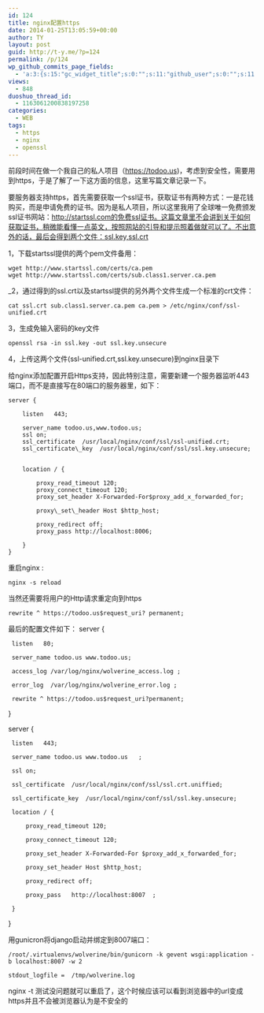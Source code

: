 ```yaml
---
id: 124
title: nginx配置https
date: 2014-01-25T13:05:59+00:00
author: TY
layout: post
guid: http://t-y.me/?p=124
permalink: /p/124
wp_github_commits_page_fields:
  - 'a:3:{s:15:"gc_widget_title";s:0:"";s:11:"github_user";s:0:"";s:11:"github_repo";s:0:"";}'
views:
  - 848
duoshuo_thread_id:
  - 1163061200838197258
categories:
  - WEB
tags:
  - https
  - nginx
  - openssl
---
```

前段时间在做一个我自己的私人项目（https://todoo.us)，考虑到安全性，需要用到https，于是了解了一下这方面的信息，这里写篇文章记录一下。

要服务器支持https，首先需要获取一个ssl证书，获取证书有两种方式：一是花钱购买，而是申请免费的证书。因为是私人项目，所以这里我用了全球唯一免费颁发ssl证书网站：http://startssl.com的免费ssl证书。这篇文章里不会讲到关于如何获取证书，稍微能看懂一点英文，按照网站的引导和提示照着做就可以了。不出意外的话，最后会得到两个文件：ssl.key,ssl.crt

1，下载startssl提供的两个pem文件备用：
  
    wget http://www.startssl.com/certs/ca.pem 
    wget http://www.startssl.com/certs/sub.class1.server.ca.pem

_2，通过得到的ssl.crt以及startssl提供的另外两个文件生成一个标准的crt文件：

  
    cat ssl.crt sub.class1.server.ca.pem ca.pem > /etc/nginx/conf/ssl-unified.crt

3，生成免输入密码的key文件
  
    openssl rsa -in ssl.key -out ssl.key.unsecure

4，上传这两个文件(ssl-unified.crt,ssl.key.unsecure)到nginx目录下
  
给nginx添加配置开启Https支持，因此特别注意，需要新建一个服务器监听443端口，而不是直接写在80端口的服务器里，如下：

    server {
  
		listen   443;
  
		server_name todoo.us,www.todoo.us;
		ssl on;
		ssl_certificate  /usr/local/nginx/conf/ssl/ssl-unified.crt;
		ssl_certificate\_key  /usr/local/nginx/conf/ssl/ssl.key.unsecure;


	    location / {

			proxy_read_timeout 120;
			proxy_connect_timeout 120;
			proxy_set_header X-Forwarded-For$proxy_add_x_forwarded_for;

			proxy\_set\_header Host $http_host;

			proxy_redirect off;
			proxy_pass http://localhost:8006;
  
  		}
  	}

重启nginx : 

    nginx -s reload

当然还需要将用户的Http请求重定向到https

    rewrite ^ https://todoo.us$request_uri? permanent;

最后的配置文件如下：
server {
  
     listen   80;
  
     server_name todoo.us www.todoo.us;
  
     access_log /var/log/nginx/wolverine_access.log ;
  
     error_log  /var/log/nginx/wolverine_error.log ;
  
     rewrite ^ https://todoo.us$request_uri?permanent;
     
}
     
server {
  
     listen   443;
  
     server_name todoo.us www.todoo.us   ;
     
     ssl on;
  
     ssl_certificate  /usr/local/nginx/conf/ssl/ssl.crt.uniffied;
  
     ssl_certificate_key  /usr/local/nginx/conf/ssl/ssl.key.unsecure;
     
     location / {
  
         proxy_read_timeout 120;
      
         proxy_connect_timeout 120;
      
         proxy_set_header X-Forwarded-For $proxy_add_x_forwarded_for;
      
         proxy_set_header Host $http_host;
      
         proxy_redirect off;
      
         proxy_pass   http://localhost:8007  ;
  
     }
     
}

用gunicron将django启动并绑定到8007端口：
  
    /root/.virtualenvs/wolverine/bin/gunicorn -k gevent wsgi:application -b localhost:8007 -w 2
  
    stdout_logfile =  /tmp/wolverine.log

nginx -t 测试没问题就可以重启了，这个时候应该可以看到浏览器中的url变成https并且不会被浏览器认为是不安全的